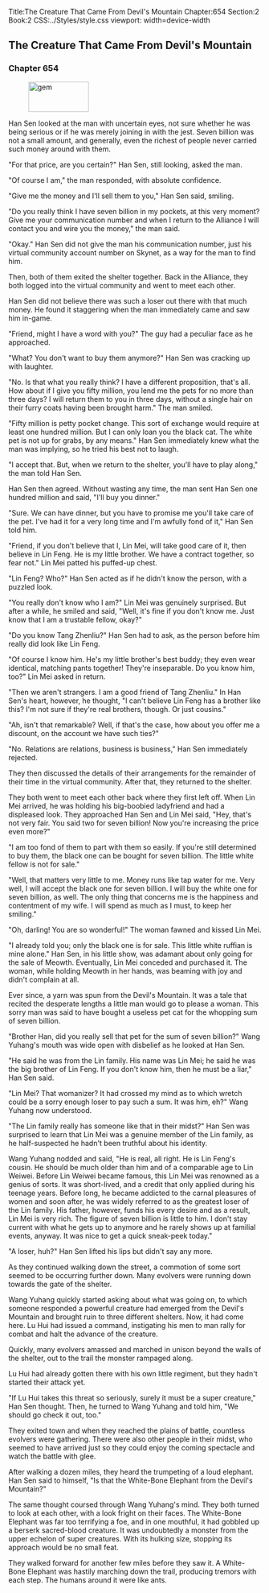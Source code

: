 Title:The Creature That Came From Devil's Mountain 
Chapter:654 
Section:2 
Book:2 
CSS:../Styles/style.css 
viewport: width=device-width
  
## The Creature That Came From Devil's Mountain
### Chapter 654
  
<figure>
	<img src="../Images/gem.gif" alt="gem" id="gem" width="120" height="60" />
</figure>
  

  
Han Sen looked at the man with uncertain eyes, not sure whether he was being serious or if he was merely joining in with the jest. Seven billion was not a small amount, and generally, even the richest of people never carried such money around with them.

"For that price, are you certain?" Han Sen, still looking, asked the man.

"Of course I am," the man responded, with absolute confidence.

"Give me the money and I'll sell them to you," Han Sen said, smiling.

"Do you really think I have seven billion in my pockets, at this very moment? Give me your communication number and when I return to the Alliance I will contact you and wire you the money," the man said.

"Okay." Han Sen did not give the man his communication number, just his virtual community account number on Skynet, as a way for the man to find him.

Then, both of them exited the shelter together. Back in the Alliance, they both logged into the virtual community and went to meet each other.

Han Sen did not believe there was such a loser out there with that much money. He found it staggering when the man immediately came and saw him in-game.

"Friend, might I have a word with you?" The guy had a peculiar face as he approached.

"What? You don't want to buy them anymore?" Han Sen was cracking up with laughter.

"No. Is that what you really think? I have a different proposition, that's all. How about if I give you fifty million, you lend me the pets for no more than three days? I will return them to you in three days, without a single hair on their furry coats having been brought harm." The man smiled.

"Fifty million is petty pocket change. This sort of exchange would require at least one hundred million. But I can only loan you the black cat. The white pet is not up for grabs, by any means." Han Sen immediately knew what the man was implying, so he tried his best not to laugh.

"I accept that. But, when we return to the shelter, you'll have to play along," the man told Han Sen.

Han Sen then agreed. Without wasting any time, the man sent Han Sen one hundred million and said, "I'll buy you dinner."

"Sure. We can have dinner, but you have to promise me you'll take care of the pet. I've had it for a very long time and I'm awfully fond of it," Han Sen told him.

"Friend, if you don't believe that I, Lin Mei, will take good care of it, then believe in Lin Feng. He is my little brother. We have a contract together, so fear not." Lin Mei patted his puffed-up chest.

"Lin Feng? Who?" Han Sen acted as if he didn't know the person, with a puzzled look.

"You really don't know who I am?" Lin Mei was genuinely surprised. But after a while, he smiled and said, "Well, it's fine if you don't know me. Just know that I am a trustable fellow, okay?"

"Do you know Tang Zhenliu?" Han Sen had to ask, as the person before him really did look like Lin Feng.

"Of course I know him. He's my little brother's best buddy; they even wear identical, matching pants together! They're inseparable. Do you know him, too?" Lin Mei asked in return.

"Then we aren't strangers. I am a good friend of Tang Zhenliu." In Han Sen's heart, however, he thought, "I can't believe Lin Feng has a brother like this? I'm not sure if they're real brothers, though. Or just cousins."

"Ah, isn't that remarkable? Well, if that's the case, how about you offer me a discount, on the account we have such ties?"

"No. Relations are relations, business is business," Han Sen immediately rejected.

They then discussed the details of their arrangements for the remainder of their time in the virtual community. After that, they returned to the shelter.

They both went to meet each other back where they first left off. When Lin Mei arrived, he was holding his big-boobied ladyfriend and had a displeased look. They approached Han Sen and Lin Mei said, "Hey, that's not very fair. You said two for seven billion! Now you're increasing the price even more?"

"I am too fond of them to part with them so easily. If you're still determined to buy them, the black one can be bought for seven billion. The little white fellow is not for sale."

"Well, that matters very little to me. Money runs like tap water for me. Very well, I will accept the black one for seven billion. I will buy the white one for seven billion, as well. The only thing that concerns me is the happiness and contentment of my wife. I will spend as much as I must, to keep her smiling."

"Oh, darling! You are so wonderful!" The woman fawned and kissed Lin Mei.

"I already told you; only the black one is for sale. This little white ruffian is mine alone." Han Sen, in his little show, was adamant about only going for the sale of Meowth. Eventually, Lin Mei conceded and purchased it. The woman, while holding Meowth in her hands, was beaming with joy and didn't complain at all.

Ever since, a yarn was spun from the Devil's Mountain. It was a tale that recited the desperate lengths a little man would go to please a woman. This sorry man was said to have bought a useless pet cat for the whopping sum of seven billion.

"Brother Han, did you really sell that pet for the sum of seven billion?" Wang Yuhang's mouth was wide open with disbelief as he looked at Han Sen.

"He said he was from the Lin family. His name was Lin Mei; he said he was the big brother of Lin Feng. If you don't know him, then he must be a liar," Han Sen said.

"Lin Mei? That womanizer? It had crossed my mind as to which wretch could be a sorry enough loser to pay such a sum. It was him, eh?" Wang Yuhang now understood.

"The Lin family really has someone like that in their midst?" Han Sen was surprised to learn that Lin Mei was a genuine member of the Lin family, as he half-suspected he hadn't been truthful about his identity.

Wang Yuhang nodded and said, "He is real, all right. He is Lin Feng's cousin. He should be much older than him and of a comparable age to Lin Weiwei. Before Lin Weiwei became famous, this Lin Mei was renowned as a genius of sorts. It was short-lived, and a credit that only applied during his teenage years. Before long, he became addicted to the carnal pleasures of women and soon after, he was widely referred to as the greatest loser of the Lin family. His father, however, funds his every desire and as a result, Lin Mei is very rich. The figure of seven billion is little to him. I don't stay current with what he gets up to anymore and he rarely shows up at familial events, anyway. It was nice to get a quick sneak-peek today."

"A loser, huh?" Han Sen lifted his lips but didn't say any more.

As they continued walking down the street, a commotion of some sort seemed to be occurring further down. Many evolvers were running down towards the gate of the shelter.

Wang Yuhang quickly started asking about what was going on, to which someone responded a powerful creature had emerged from the Devil's Mountain and brought ruin to three different shelters. Now, it had come here. Lu Hui had issued a command, instigating his men to man rally for combat and halt the advance of the creature.

Quickly, many evolvers amassed and marched in unison beyond the walls of the shelter, out to the trail the monster rampaged along.

Lu Hui had already gotten there with his own little regiment, but they hadn't started their attack yet.

"If Lu Hui takes this threat so seriously, surely it must be a super creature," Han Sen thought. Then, he turned to Wang Yuhang and told him, "We should go check it out, too."

They exited town and when they reached the plains of battle, countless evolvers were gathering. There were also other people in their midst, who seemed to have arrived just so they could enjoy the coming spectacle and watch the battle with glee.

After walking a dozen miles, they heard the trumpeting of a loud elephant. Han Sen said to himself, "Is that the White-Bone Elephant from the Devil's Mountain?"

The same thought coursed through Wang Yuhang's mind. They both turned to look at each other, with a look fright on their faces. The White-Bone Elephant was far too terrifying a foe, and in one mouthful, it had gobbled up a berserk sacred-blood creature. It was undoubtedly a monster from the upper echelon of super creatures. With its hulking size, stopping its approach would be no small feat.

They walked forward for another few miles before they saw it. A White-Bone Elephant was hastily marching down the trail, producing tremors with each step. The humans around it were like ants.